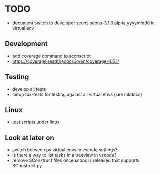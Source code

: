 # TODO

  * document switch to developer scons scons-3.1.0.alpha.yyyymmdd in virtual env


## Development

  * add coverage command to sconscript
  * https://coverage.readthedocs.io/en/coverage-4.5.1/


## Testing

  * develop all tests
  * setup tox-tests for testing against all virtual envs (see mkdocs)


## Linux

  * test scripts under linux


## Look at later on

  * switch between py virtual envs in vscode settings?
  * is there a way to list tasks in a treeview in vscode?
  * remove SConstruct files once scons is released that supports SConstruct.py
